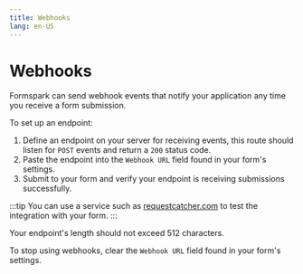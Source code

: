 ```yaml
---
title: Webhooks
lang: en-US
---
```


# Webhooks

Formspark can send webhook events that notify your application any time you receive a form submission.

To set up an endpoint:

1. Define an endpoint on your server for receiving events, this route should listen for `POST` events and return a `200` status code.
2. Paste the endpoint into the `Webhook URL` field found in your form's settings.
3. Submit to your form and verify your endpoint is receiving submissions successfully.

:::tip
You can use a service such as [requestcatcher.com](https://requestcatcher.com) to test the integration with your form.
:::

Your endpoint's length should not exceed 512 characters.

To stop using webhooks, clear the `Webhook URL` field found in your form's settings.
